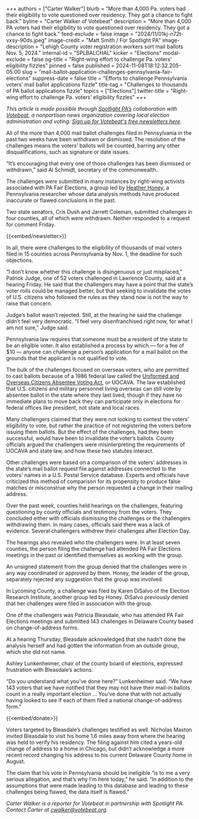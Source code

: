 +++
authors = ["Carter Walker"]
blurb = "More than 4,000 Pa. voters had their eligibility to vote questioned over residency. They got a chance to fight back."
byline = "Carter Walker of Votebeat"
description = "More than 4,000 PA voters had their eligibility to vote questioned over residency. They got a chance to fight back."
feed-exclude = false
image = "2024/11/01kj-n72t-vxsy-90ds.jpeg"
image-credit = "Matt Smith / For Spotlight PA"
image-description = "Lehigh County voter registration workers sort mail ballots Nov. 5, 2024."
internal-id = "SPLBALCHAL"
kicker = "Elections"
modal-exclude = false
og-title = "Right-wing effort to challenge Pa. voters’ eligibility fizzles"
pinned = false
published = 2024-11-08T18:12:32.205-05:00
slug = "mail-ballot-application-challenges-pennsylvania-fair-elections"
suppress-date = false
title = "Efforts to challenge Pennsylvania voters’ mail ballot applications fizzle"
title-tag = "Challenges to thousands of PA ballot applications fizzle"
topics = ["Elections"]
twitter-title = "Right-wing effort to challenge Pa. voters’ eligibility fizzles"
+++

<em>This article is made possible through </em><a href="https://www.spotlightpa.org/"><em>Spotlight PA’s</em></a><em> collaboration with </em><a href="https://www.votebeat.org/"><em>Votebeat</em></a><em>, a nonpartisan news organization covering local election administration and voting. </em><a href="https://www.votebeat.org/newsletters/"><em>Sign up for Votebeat&#39;s free newsletters here</em></a><em>.</em>

All of the more than 4,000 mail ballot challenges filed in Pennsylvania in the past two weeks have been withdrawn or dismissed. The resolution of the challenges means the voters’ ballots will be counted, barring any other disqualifications, such as signature or date issues.

“It’s encouraging that every one of those challenges has been dismissed or withdrawn,” said Al Schmidt, secretary of the commonwealth.

The challenges were submitted in many instances by right-wing activists associated with PA Fair Elections, a group led by <a href="https://www.votebeat.org/pennsylvania/2024/02/12/heather-honey-pennsylvania-election-integrity-eric/">Heather Honey</a>, a Pennsylvania researcher whose data analysis methods have produced inaccurate or flawed conclusions in the past.

Two state senators, Cris Dush and Jarrett Coleman, submitted challenges in four counties, all of which were withdrawn. Neither responded to a request for comment Friday.

{{<embed/newsletter>}}

In all, there were challenges to the eligibility of thousands of mail voters filed in 15 counties across Pennsylvania by Nov. 1, the deadline for such objections.

“I don’t know whether this challenge is disingenuous or just misplaced,” Patrick Judge, one of 52 voters challenged in Lawrence County, said at a hearing Friday. He said that the challengers may have a point that the state’s voter rolls could be managed better, but that seeking to invalidate the votes of U.S. citizens who followed the rules as they stand now is not the way to raise that concern.

Judge’s ballot wasn’t rejected. Still, at the hearing he said the challenge didn’t feel very democratic. “I feel very disenfranchised right now, for what I am not sure,” Judge said.

Pennsylvania law requires that someone must be a resident of the state to be an eligible voter. It also established a process by which — for a fee of $10 — anyone can challenge a person’s application for a mail ballot on the grounds that the applicant is not qualified to vote.

The bulk of the challenges focused on overseas voters, who are permitted to cast ballots because of a 1986 federal law called the <a href="https://www.fvap.gov/uploads/FVAP/Policies/uocavalaw.pdf">Uniformed and Overseas Citizens Absentee Voting Act</a>, or UOCAVA. The law established that U.S. citizens and military personnel living overseas can still vote by absentee ballot in the state where they last lived, though if they have no immediate plans to move back they can participate only in elections for federal offices like president, not state and local races.

Many challengers claimed that they were not looking to contest the voters’ eligibility to vote, but rather the practice of not registering the voters before issuing them ballots. But the effect of the challenges, had they been successful, would have been to invalidate the voter’s ballots. County officials argued the challengers were misinterpreting the requirements of UOCAVA and state law, and how these two statutes interact.

Other challenges were based on a comparison of the voters’ addresses in the state’s mail ballot request file against addresses connected to the voters’ names in a U.S. Postal Service database. Experts and officials have criticized this method of comparison for its propensity to produce false matches or misconstrue why the person requested a change in their mailing address.

Over the past week, counties held hearings on the challenges, featuring questioning by county officials and testimony from the voters. They concluded either with officials dismissing the challenges or the challengers withdrawing them. In many cases, officials said there was a lack of evidence. Several challengers withdrew their challenges after Election Day.

The hearings also revealed who the challengers were. In at least seven counties, the person filing the challenge had attended PA Fair Elections meetings in the past or identified themselves as working with the group.

An unsigned statement from the group denied that the challenges were in any way coordinated or approved by them. Honey, the leader of the group, separately rejected any suggestion that the group was involved.

In Lycoming County, a challenge was filed by Karen DiSalvo of the Election Research Institute, another group led by Honey. DiSalvo previously denied that her challenges were filed in association with the group.

One of the challengers was Patricia Bleasdale, who has attended PA Fair Elections meetings and submitted 143 challenges in Delaware County based on change-of-address forms.

At a hearing Thursday, Bleasdale acknowledged that she hadn’t done the analysis herself and had gotten the information from an outside group, which she did not name.

Ashley Lunkenheimer, chair of the county board of elections, expressed frustration with Bleasdale’s actions.

“Do you understand what you’ve done here?” Lunkenheimer said. “We have 143 voters that we have notified that they may not have their mail-in ballots count in a really important election ... You’ve done that with not actually having looked to see if each of them filed a national change-of-address form.”

{{<embed/donate>}}

Voters targeted by Bleasdale’s challenges testified as well. Nicholas Maston invited Bleasdale to visit his home 1.6 miles away from where the hearing was held to verify his residency. The filing against him cited a years-old change of address to a home in Chicago, but didn’t acknowledge a more recent record changing his address to his current Delaware County home in August.

The claim that his vote in Pennsylvania should be ineligible “is to me a very serious allegation, and that’s why I&#39;m here today,” he said. “In addition to the assumptions that were made leading to this database and leading to these challenges being flawed, the data itself is flawed.”

<em>Carter Walker is a reporter for Votebeat in partnership with Spotlight PA. Contact Carter at </em><a href="mailto:cwalker@votebeat.org"><em>cwalker@votebeat.org</em></a><em>.</em>

